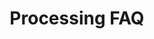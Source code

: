 ---
layout: post
title: Processing FAQ
published: true
type: writeup
tags: processing
image: /files/thumbnails/processingfaq.webp
excerpt: Answers to 20 Common Question
post-date: 2022-11-26
updated-date: 2023-03-03
direct-link: https://bdolytics.com/guides/processing-faq
---